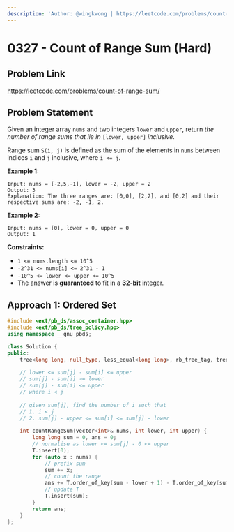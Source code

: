 ```yaml
---
description: 'Author: @wingkwong | https://leetcode.com/problems/count-of-range-sum/'
---
```


# 0327 - Count of Range Sum (Hard)

## Problem Link

https://leetcode.com/problems/count-of-range-sum/

## Problem Statement

Given an integer array `nums` and two integers `lower` and `upper`, return _the number of range sums that lie in_ `[lower, upper]` _inclusive_.

Range sum `S(i, j)` is defined as the sum of the elements in `nums` between indices `i` and `j` inclusive, where `i <= j`.

**Example 1:**

```
Input: nums = [-2,5,-1], lower = -2, upper = 2
Output: 3
Explanation: The three ranges are: [0,0], [2,2], and [0,2] and their respective sums are: -2, -1, 2.
```

**Example 2:**

```
Input: nums = [0], lower = 0, upper = 0
Output: 1
```

**Constraints:**

* `1 <= nums.length <= 10^5`
* `-2^31 <= nums[i] <= 2^31 - 1`
* `-10^5 <= lower <= upper <= 10^5`
* The answer is **guaranteed** to fit in a **32-bit** integer.

## Approach 1: Ordered Set

<SolutionAuthor name="@wingkwong"/>

```cpp
#include <ext/pb_ds/assoc_container.hpp>
#include <ext/pb_ds/tree_policy.hpp>
using namespace __gnu_pbds;

class Solution {
public:
    tree<long long, null_type, less_equal<long long>, rb_tree_tag, tree_order_statistics_node_update> T;
    
    // lower <= sum[j] - sum[i] <= upper
    // sum[j] - sum[i] >= lower
    // sum[j] - sum[i] <= upper
    // where i < j
    
    // given sum[j], find the number of i such that 
    // 1. i < j 
    // 2. sum[j] - upper <= sum[i] <= sum[j] - lower
    
    int countRangeSum(vector<int>& nums, int lower, int upper) {
        long long sum = 0, ans = 0;
        // normalise as lower <= sum[j] - 0 <= upper
        T.insert(0);
        for (auto x : nums) {
            // prefix sum
            sum += x;
            // count the range
            ans += T.order_of_key(sum - lower + 1) - T.order_of_key(sum - upper);
            // update T
            T.insert(sum);
        }
        return ans;
    }
};
```
